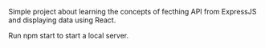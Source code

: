 Simple project about learning the concepts of fecthing API from ExpressJS and displaying data using React.

Run npm start to start a local server.
